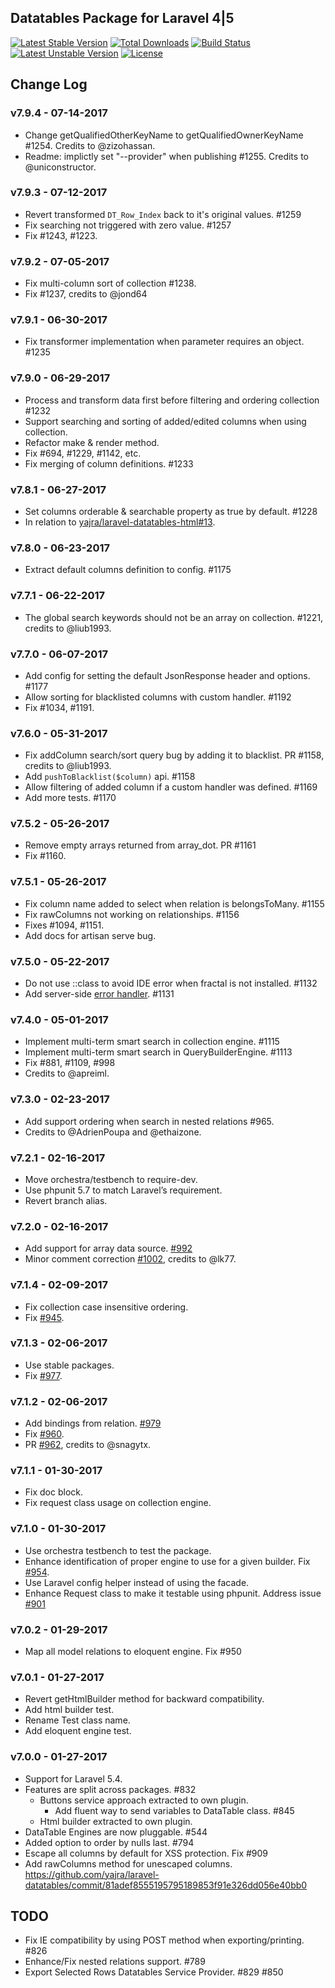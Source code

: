 ## Datatables Package for Laravel 4|5

[![Latest Stable Version](https://poser.pugx.org/yajra/laravel-datatables-oracle/v/stable.png)](https://packagist.org/packages/yajra/laravel-datatables-oracle)
[![Total Downloads](https://poser.pugx.org/yajra/laravel-datatables-oracle/downloads.png)](https://packagist.org/packages/yajra/laravel-datatables-oracle)
[![Build Status](https://travis-ci.org/yajra/laravel-datatables.png?branch=master)](https://travis-ci.org/yajra/laravel-datatables)
[![Latest Unstable Version](https://poser.pugx.org/yajra/laravel-datatables-oracle/v/unstable.svg)](https://packagist.org/packages/yajra/laravel-datatables-oracle)
[![License](https://poser.pugx.org/yajra/laravel-datatables-oracle/license.svg)](https://packagist.org/packages/yajra/laravel-datatables-oracle)

## Change Log

### v7.9.4 - 07-14-2017
- Change getQualifiedOtherKeyName to getQualifiedOwnerKeyName #1254. Credits to @zizohassan.
- Readme: implictly set "--provider" when publishing #1255. Credits to @uniconstructor.

### v7.9.3 - 07-12-2017
- Revert transformed `DT_Row_Index` back to it's original values. #1259
- Fix searching not triggered with zero value. #1257
- Fix #1243, #1223.

### v7.9.2 - 07-05-2017
- Fix multi-column sort of collection #1238. 
- Fix #1237, credits to @jond64

### v7.9.1 - 06-30-2017
- Fix transformer implementation when parameter requires an object. #1235

### v7.9.0 - 06-29-2017
- Process and transform data first before filtering and ordering collection #1232
- Support searching and sorting of added/edited columns when using collection.
- Refactor make & render method.
- Fix #694, #1229, #1142, etc.
- Fix merging of column definitions. #1233

### v7.8.1 - 06-27-2017
- Set columns orderable & searchable property as true by default. #1228
- In relation to [yajra/laravel-datatables-html#13](https://github.com/yajra/laravel-datatables-html/pull/13).

### v7.8.0 - 06-23-2017
- Extract default columns definition to config. #1175

### v7.7.1 - 06-22-2017
- The global search keywords should not be an array on collection. #1221, credits to @liub1993.

### v7.7.0 - 06-07-2017
- Add config for setting the default JsonResponse header and options. #1177
- Allow sorting for blacklisted columns with custom handler. #1192
- Fix #1034, #1191.

### v7.6.0 - 05-31-2017
- Fix addColumn search/sort query bug by adding it to blacklist. PR #1158, credits to @liub1993.
- Add `pushToBlacklist($column)` api. #1158
- Allow filtering of added column if a custom handler was defined. #1169
- Add more tests. #1170

### v7.5.2 - 05-26-2017
- Remove empty arrays returned from array_dot. PR #1161
- Fix #1160.

### v7.5.1 - 05-26-2017
- Fix column name added to select when relation is belongsToMany. #1155
- Fix rawColumns not working on relationships. #1156
- Fixes #1094, #1151.
- Add docs for artisan serve bug.

### v7.5.0 - 05-22-2017
- Do not use ::class to avoid IDE error when fractal is not installed. #1132
- Add server-side [error handler](https://yajrabox.com/docs/laravel-datatables/7.0/error-handler). #1131

### v7.4.0 - 05-01-2017
- Implement multi-term smart search in collection engine. #1115
- Implement multi-term smart search in QueryBuilderEngine. #1113
- Fix #881, #1109, #998
- Credits to @apreiml.

### v7.3.0 - 02-23-2017
- Add support ordering when search in nested relations #965.
- Credits to @AdrienPoupa and @ethaizone.

### v7.2.1 - 02-16-2017
- Move orchestra/testbench to require-dev.
- Use phpunit 5.7 to match Laravel’s requirement.
- Revert branch alias.

### v7.2.0 - 02-16-2017
- Add support for array data source. [#992](https://github.com/yajra/laravel-datatables/pull/992)
- Minor comment correction [#1002](https://github.com/yajra/laravel-datatables/pull/1002), credits to @lk77.

### v7.1.4 - 02-09-2017
- Fix collection case insensitive ordering.
- Fix [#945](https://github.com/yajra/laravel-datatables/issues/945).

### v7.1.3 - 02-06-2017
- Use stable packages. 
- Fix [#977](https://github.com/yajra/laravel-datatables/issues/977).

### v7.1.2 - 02-06-2017
- Add bindings from relation. [#979](https://github.com/yajra/laravel-datatables/pull/979)
- Fix [#960](https://github.com/yajra/laravel-datatables/issues/960).
- PR [#962](https://github.com/yajra/laravel-datatables/pull/962), credits to @snagytx.

### v7.1.1 - 01-30-2017
- Fix doc block.
- Fix request class usage on collection engine.

### v7.1.0 - 01-30-2017
- Use orchestra testbench to test the package.
- Enhance identification of proper engine to use for a given builder. Fix [#954](https://github.com/yajra/laravel-datatables/issues/954).
- Use Laravel config helper instead of using the facade.
- Enhance Request class to make it testable using phpunit. Address issue [#901](https://github.com/yajra/laravel-datatables/issues/901)

### v7.0.2 - 01-29-2017
- Map all model relations to eloquent engine. Fix #950

### v7.0.1 - 01-27-2017
- Revert getHtmlBuilder method for backward compatibility.
- Add html builder test.
- Rename Test class name.
- Add eloquent engine test.

### v7.0.0 - 01-27-2017
- Support for Laravel 5.4.
- Features are split across packages. #832
    - Buttons service approach extracted to own plugin.
        - Add fluent way to send variables to DataTable class. #845
    - Html builder extracted to own plugin.
- DataTable Engines are now pluggable. #544
- Added option to order by nulls last. #794
- Escape all columns by default for XSS protection. Fix #909
- Add rawColumns method for unescaped columns. https://github.com/yajra/laravel-datatables/commit/81adef8555195795189853f91e326dd056e40bb0

## TODO
- Fix IE compatibility by using POST method when exporting/printing. #826
- Enhance/Fix nested relations support. #789
- Export Selected Rows Datatables Service Provider. #829 #850
